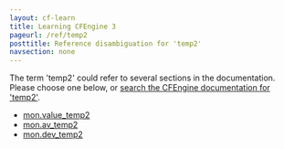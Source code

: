 ```yaml
---
layout: cf-learn
title: Learning CFEngine 3
pageurl: /ref/temp2
posttitle: Reference disambiguation for 'temp2'
navsection: none
---
```


The term 'temp2' could refer to several sections in the documentation. Please choose one below, or
[search the CFEngine documentation for 'temp2'](http://cfengine.com/docs/latest/search.html?q=temp2).

- [mon.value_temp2](http://cfengine.com/docs/latest/reference-special-variables-mon.html#mon-value_temp2)
- [mon.av_temp2](http://cfengine.com/docs/latest/reference-special-variables-mon.html#mon-av_temp2)
- [mon.dev_temp2](http://cfengine.com/docs/latest/reference-special-variables-mon.html#mon-dev_temp2)
